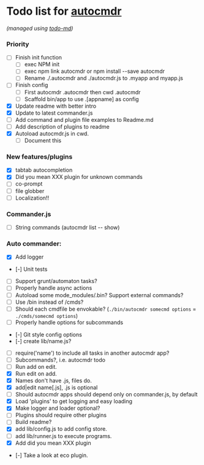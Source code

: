 # Todo list for [autocmdr](https://github.com/Hypercubed/autocmdr)

_(managed using [todo-md](https://github.com/Hypercubed/todo-md))_

### Priority
- [ ] Finish init function
	- [ ] exec NPM init
	- [ ] exec npm link autocmdr or npm install --save autocmdr
	- [ ] Rename ./.autocmdr and ./autocmdr.js to .myapp and myapp.js	
- [ ] Finish config
	- [ ] First autocmdr .autocmdr then cwd .autocmdr
	- [ ] Scaffold bin/app to use .[appname] as config
- [x] Update readme with better intro
- [x] Update to latest commander.js
- [ ] Add command and plugin file examples to Readme.md
- [ ] Add description of plugins to readme
- [x] Autoload autocmdr.js in cwd.
	- [ ] Document this

### New features/plugins
- [x] tabtab autocompletion
- [x] Did you mean XXX plugin for unknown commands
- [ ] co-prompt
- [ ] file globber
- [ ] Localization!!

### Commander.js

- [ ] String commands (autocmdr list -- show)

### Auto commander:

- [x] Add logger
- [-] Unit tests
- [ ] Support grunt/automaton tasks?
- [ ] Properly handle async actions
- [ ] Autoload some mode_modules/.bin? Support external commands?
- [ ] Use /bin instead of /cmds?
- [ ] Should each cmdfile be envokable?  (`./bin/autocmdr somecmd options` = `./cmds/somecmd options`)
- [ ] Properly handle options for subcommands
- [-] Git style config options
- [-] create lib/name.js?
- [ ] require('name') to include all tasks in another autocmdr app?
- [ ] Subcommands?, i.e. autocmdr todo <cmd>
- [ ] Run add on edit.
- [x] Run edit on add.
- [x] Names don't have .js, files do.
- [x] add|edit name[.js], .js is optional
- [ ] Should autocmdr apps should depend only on commander.js, by default
- [x] Load 'plugins' to get logging and easy loading
- [x] Make logger and loader optional?
- [ ] Plugins should require other plugins
- [ ] Build readme?
- [x] add lib/config.js to add config store.
- [ ] add lib/runner.js to execute programs.
- [x] Add did you mean XXX plugin
- [-] Take a look at eco plugin.